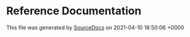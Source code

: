 # Reference Documentation

This file was generated by [SourceDocs](https://github.com/eneko/SourceDocs) on 2021-04-10 18:50:06 +0000